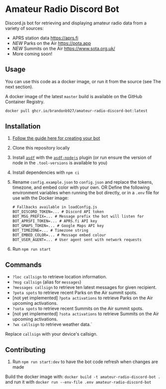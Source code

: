 # Amateur Radio Discord Bot

Discord.js bot for retrieving and displaying amateur radio data from a variety of sources:

- APRS station data <https://aprs.fi>
- *NEW* Parks on the Air <https://pota.app>
- *NEW* Summits on the Air <https://www.sota.org.uk/>
- More coming soon!

## Usage

You can use this code as a docker image, or run it from the source (see The next section).

A docker image of the latest `master` build is available on the GitHub Container Registry.

```sh
docker pull ghcr.io/brandonb927/amateur-radio-discord-bot:latest
```

## Installation

1. [Follow the guide here for creating your bot](https://anidiots.guide/getting-started/getting-started-long-version)
1. Clone this repository locally
1. Install [`asdf`](https://github.com/asdf-vm/asdf/) with the [`asdf-nodejs`](https://github.com/asdf-vm/asdf-nodejs) plugin (or run ensure the version of node in the `.tool-versions` is available to you)
1. Install dependencies with `npm ci`
1. Rename `config.example.json` to `config.json` and replace the tokens, timezone, and embed color with your own.
   OR
   Define the following environment variables when running the bot directly, or in a `.env` file for use with the Docker image:

   ```txt
   # Fallbacks available in loadConfig.js
   BOT_DISCORD_TOKEN=... # Discord API token
   BOT_MSG_PREFIX=... # Message prefix the bot will listen for
   BOT_APRSFI_TOKEN=... # APRS.fi API key
   BOT_GMAPS_TOKEN=... # Google Maps API key
   BOT_TIMEZONE=... # Timezone string
   BOT_EMBED_COLOR=... # Message embed colour
   BOT_USER_AGENT=... # User agent sent with network requests
   ```

1. Run `npm run start`

## Commands

- `?loc callsign` to retrieve location information.
- `?msg callsign` (alias for `messages`)
- `?messages callsign` to retrieve ten latest messages for given recipient.
- `?pota spots` to retrieve recent Parks on the Air summit spots.
- [not yet implemented] `?pota activations` to retrieve Parks on the Air upcoming activations.
- `?sota spots` to retrieve recent Summits on the Air summit spots.
- [not yet implemented] `?sota activations` to retrieve Summits on the Air upcoming activations.
- `?wx callsign` to retrieve weather data.`

Replace `callsign` with your device's callsign.

## Contributing

1. Run `npm run start:dev` to have the bot code refresh when changes are made

Build the docker image with: `docker build -t amateur-radio-discord-bot .` and run it with `docker run --env-file .env amateur-radio-discord-bot`
